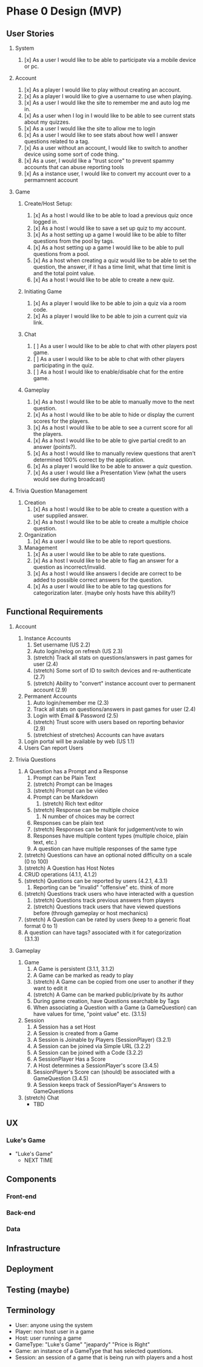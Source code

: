 # Phase 0 Design (MVP)
## User Stories

1. System
    1. [x] As a user I would like to be able to participate via a mobile device or pc.

2. Account
    1. [x] As a player I would like to play without creating an account.
    2. [x] As a player I would like to give a username to use when playing.
    3. [x] As a user I would like the site to remember me and auto log me in.
    4. [x] As a user when I log in I would like to be able to see current stats about my quizzes.
    5. [x] As a user I would like the site to allow me to login
    6. [x] As a user I would like to see stats about how well I answer questions related to a tag.
    7. [x] As a user without an account, I would like to switch to another device using some sort of code thing.
    8. [x] As a user, I would like a "trust score" to prevent spammy accounts that can abuse reporting tools
    9. [x] As a instance user, I would like to convert my account over to a permamnent account

3. Game
    1. Create/Host Setup:
        1. [x] As a host I would like to be able to load a previous quiz once logged in.
        2. [x] As a host I would like to save a set up quiz to my account.
        3. [x] As a host setting up a game I would like to be able to filter questions from the pool by tags.
        4. [x] As a host setting up a game I would like to be able to pull questions from a pool.
        5. [x] As a host when creating a quiz would like to be able to set the question, the answer, if it has a time limit, what that time limit is and the total point value.
        6. [x] As a host I would like to be able to create a new quiz.

    2. Initiating Game
        1. [x] As a player I would like to be able to join a quiz via a room code.
        2. [x] As a player I would like to be able to join a current quiz via link.

    3. Chat
        1. [ ] As a user I would like to be able to chat with other players post game.
        2. [ ] As a user I would like to be able to chat with other players participating in the quiz.
        3. [ ] As a host I would like to enable/disable chat for the entire game.

    4. Gameplay
        1. [x] As a host I would like to be able to manually move to the next question.
        2. [x] As a host I would like to be able to hide or display the current scores for the players.
        3. [x] As a host I would like to be able to see a current score for all the players.
        4. [x] As a host I would like to be able to give partial credit to an answer (points?).
        5. [x] As a host I would like to manually review questions that aren't determined 100% correct by the application.
        6. [x] As a player I would like to be able to answer a quiz question.
        7. [x] As a user I would like a Presentation View (what the users would see during broadcast)

4. Trivia Question Management
    1. Creation
        1. [x] As a host I would like to be able to create a question with a user supplied answer.
        2. [x] As a host I would like to be able to create a multiple choice question.
    2. Organization
        1. [x] As a user I would like to be able to report questions.
    3. Management
        1. [x] As a user I would like to be able to rate questions.
        2. [x] As a host I would like to be able to flag an answer for a question as incorrect/invalid.
        3. [x] As a host I would like answers I decide are correct to be added to possible correct answers for the question.
        4. [x] As a user I would like to be able to tag questions for categorization later. (maybe only hosts have this ability?)

## Functional Requirements
1. Account
    1. Instance Accounts
        1. Set username (US 2.2)
        2. Auto login/relog on refresh (US 2.3)
        3. (stretch) Track all stats on questions/answers in past games for user (2.4)
        4. (stretch) Some sort of ID to switch devices and re-authenticate (2.7)
        5. (stretch) Ability to "convert" instance account over to permanent account (2.9)
    2. Permanent Accounts
        1. Auto login/remember me (2.3)
        2. Track all stats on questions/answers in past games for user (2.4)
        3. Login with Email & Password (2.5)
        4. (stretch) Trust score with users based on reporting behavior (2.9)
        5. (stretchiest of stretches) Accounts can have avatars
    3. Login portal will be available by web (US 1.1)
    4. Users Can report Users

2. Trivia Questions
    1. A Question has a Prompt and a Response
        1. Prompt can be Plain Text
        2. (stretch) Prompt can be Images
        3. (stretch) Prompt can be video
        4. Prompt can be Markdown
            1. (stretch) Rich text editor
        5. (stretch) Response can be multiple choice
            1. N number of choices may be correct
        6. Responses can be plain text
        7. (stretch) Responses can be blank for judgement/vote to win
        8. Responses have multiple content types (multiple choice, plain text, etc.)
        9. A question can have multiple responses of the same type
    2. (stretch) Questions can have an optional noted difficulty on a scale (0 to 100)
    3. (stretch) A Question has Host Notes
    4. CRUD operations (4.1.1, 4.1.2)
    5. (stretch) Questions can be reported by users (4.2.1, 4.3.1)
        1. Reporting can be "invalid" "offensive" etc. think of more
    6. (stretch) Questions track users who have interacted with a question
        1. (stretch) Questions track previous answers from players
        2. (stretch) Questions track users that have viewed questions before (through gameplay or host mechanics)
    7. (stretch) A Question can be rated by users (keep to a generic float format 0 to 1)
    8. A question can have tags? associated with it for categorization (3.1.3)

3. Gameplay
    1. Game
        1. A Game is persistent (3.1.1, 3.1.2)
        2. A Game can be marked as ready to play 
        3. (stretch) A Game can be copied from one user to another if they want to edit it
        4. (stretch) A Game can be marked public/private by its author
        5. During game creation, have Questions searchable by Tags
        6. When associating a Question with a Game (a GameQuestion) can have values for time, "point value" etc. (3.1.5)
    2. Session
        1. A Session has a set Host
        2. A Session is created from a Game
        3. A Session is Joinable by Players (SessionPlayer) (3.2.1)
        4. A Session can be joined via Simple URL (3.2.2)
        5. A Session can be joined with a Code (3.2.2)
        6. A SessionPlayer Has a Score
        7. A Host determines a SessionPlayer's score (3.4.5)
        8. SessionPlayer's Score can (should) be associated with a GameQuestion (3.4.5)
        9. A Session keeps track of SessionPlayer's Answers to GameQuestions
    3. (stretch) Chat
        - TBD

## UX
### Luke's Game

- "Luke's Game"
    - NEXT TIME


## Components
### Front-end
### Back-end
### Data

## Infrastructure

## Deployment

## Testing (maybe)

## Terminology
- User: anyone using the system
- Player: non host user in a game
- Host: user running a game
- GameType: "Luke's Game" "jeapardy" "Price is Right"
- Game: an instance of a GameType that has selected questions.
- Session: an session of a game that is being run with players and a host

